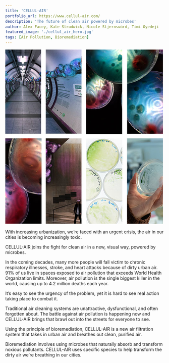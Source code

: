 ```yaml
---
title: 'CELLUL-AIR'
portfolio_url: https://www.cellul-air.com/
description: 'The future of clean air powered by microbes'
author: Alex Facey, Kate Strudwick, Nicole Stjernswärd, Timi Oyedeji
featured_image: './cellul_air_hero.jpg'
tags: [Air Pollution, Bioremediation]
---
```


![](./cellul_air1.jpg)

With increasing urbanization, we’re faced with an urgent crisis, the air in our cities is becoming increasingly toxic.

CELLUL-AIR joins the fight for clean air in a new, visual way,
powered by microbes.

In the coming decades, many more people will fall victim to chronic respiratory illnesses, stroke, and heart attacks because of dirty urban air. 91% of us live in spaces exposed to air pollution that exceeds World Health Organization limits. Moreover, air pollution is the single biggest killer in the world, causing up to 4.2 million deaths each year.

It’s easy to see the urgency of the problem, yet it is hard to see real action taking place to combat it.

Traditional air cleaning systems are unattractive, dysfunctional, and often forgotten about. The battle against air pollution is happening now and CELLUL-AIR brings that brawl out into the streets for everyone to see.

Using the principle of bioremediation, CELLUL-AIR is a new air filtration system that takes in urban air and breathes out clean, purified air.

Bioremediation involves using microbes that naturally absorb and transform noxious pollutants. CELLUL-AIR uses specific species to help transform the dirty air we’re breathing in our cities.
